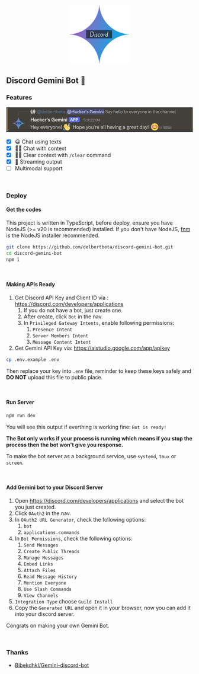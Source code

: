 <p align="center"><img height="160" src="assets/logo.png" /></p>

## Discord Gemini Bot 🤖

### Features

<p align="center"><img width="600" src="assets/screenshot_1.png" /></p>

- [x] 😀 Chat using texts
- [x] 👋🏼 Chat with context
- [x] 🥷🏼 Clear context with `/clear` command
- [x] 🚀 Streaming output
- [ ] Multimodal support

<br />

### Deploy

#### Get the codes

This project is written in TypeScript, before deploy, ensure you have NodeJS (>= v20 is recommended) installed. If you don't have NodeJS, [fnm](https://github.com/Schniz/fnm) is the NodeJS installer recommended.

```bash
git clone https://github.com/delbertbeta/discord-gemini-bot.git
cd discord-gemini-bot
npm i
```

<br />

#### Making APIs Ready

1. Get Discord API Key and Client ID via : https://discord.com/developers/applications
   1. If you do not have a bot, just create one.
   2. After create, click `Bot` in the nav.
   3. In `Privileged Gateway Intents`, enable following permissions:
      1. `Presence Intent`
      2. `Server Members Intent`
      3. `Message Content Intent`
2. Get Gemini API Key via: https://aistudio.google.com/app/apikey

```bash
cp .env.example .env
```

Then replace your key into `.env` file, reminder to keep these keys safely and **DO NOT** upload this file to public place.

<br />

#### Run Server

```js
npm run dev
```

You will see this output if everthing is working fine: `Bot is ready!`

**The Bot only works if your process is running which means if you stop the process then the bot won't give you response.**

To make the bot server as a background service, use `systemd`, `tmux` or `screen`.

<br />

#### Add Gemini bot to your Discord Server

1. Open https://discord.com/developers/applications and select the bot you just created.
2. Click `OAuth2` in the nav.
3. In `OAuth2 URL Generator`, check the following options:
   1. `bot`
   2. `applications.commands`
4. In `Bot Permissions`, check the following options:
   1. `Send Messages`
   2. `Create Public Threads`
   3. `Manage Messages`
   4. `Embed Links`
   5. `Attach Files`
   6. `Read Message History`
   7. `Mention Everyone`
   8. `Use Slash Commands`
   9. `View Channels`
5. `Integration Type` choose `Guild Install`
6. Copy the `Generated URL` and open it in your browser, now you can add it into your discord server.

Congrats on making your own Gemini Bot.

<br />

### Thanks

- [Bibekdhkl/Gemini-discord-bot](https://github.com/Bibekdhkl/Gemini-discord-bot)
